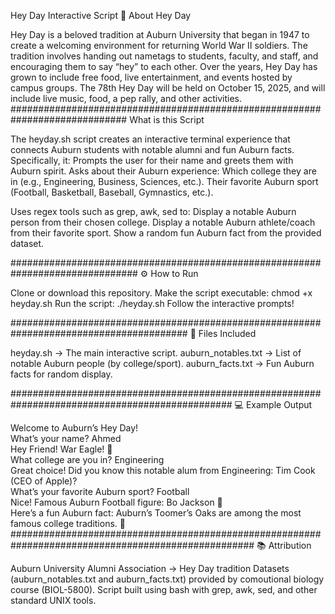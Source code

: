 Hey Day Interactive Script 🎉
About Hey Day

Hey Day is a beloved tradition at Auburn University that began in 1947 to create a welcoming environment for returning World War II soldiers. The tradition involves handing out nametags to students, faculty, and staff, and encouraging them to say “hey” to each other.
Over the years, Hey Day has grown to include free food, live entertainment, and events hosted by campus groups. The 78th Hey Day will be held on October 15, 2025, and will include live music, food, a pep rally, and other activities.
#############################################################################
What is this Script

The heyday.sh script creates an interactive terminal experience that connects Auburn students with notable alumni and fun Auburn facts. Specifically, it:
Prompts the user for their name and greets them with Auburn spirit.
Asks about their Auburn experience:
Which college they are in (e.g., Engineering, Business, Sciences, etc.).
Their favorite Auburn sport (Football, Basketball, Baseball, Gymnastics, etc.).

Uses regex tools such as grep, awk, sed to:
Display a notable Auburn person from their chosen college.
Display a notable Auburn athlete/coach from their favorite sport.
Show a random fun Auburn fact from the provided dataset.

###############################################################################
⚙️ How to Run

Clone or download this repository.
Make the script executable:
chmod +x heyday.sh
Run the script:
./heyday.sh
Follow the interactive prompts!

########################################################################################
📂 Files Included

heyday.sh → The main interactive script.
auburn_notables.txt → List of notable Auburn people (by college/sport).
auburn_facts.txt → Fun Auburn facts for random display.

################################################################################################
💻 Example Output

Welcome to Auburn’s Hey Day!  
What’s your name? Ahmed  
Hey Friend! War Eagle! 🦅  
What college are you in? Engineering  
Great choice! Did you know this notable alum from Engineering: Tim Cook (CEO of Apple)?  
What’s your favorite Auburn sport? Football  
Nice! Famous Auburn Football figure: Bo Jackson 🏈  
Here’s a fun Auburn fact: Auburn’s Toomer’s Oaks are among the most famous college traditions. 🌳  
####################################################################################################
📚 Attribution

Auburn University Alumni Association → Hey Day tradition
Datasets (auburn_notables.txt and auburn_facts.txt) provided by comoutional biology course (BIOL-5800).
Script built using bash with grep, awk, sed, and other standard UNIX tools.
